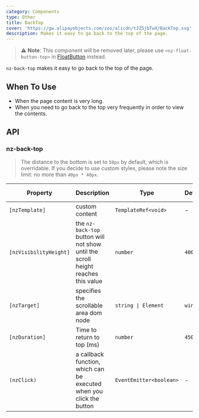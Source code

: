 ```yaml
---
category: Components
type: Other
title: BackTop
cover: 'https://gw.alipayobjects.com/zos/alicdn/tJZ5jbTwX/BackTop.svg'
description: Makes it easy to go back to the top of the page.
---
```


> ⚠️ **Note**: This component will be removed later, please use `<nz-float-button-top>` in [FloatButton](/components/float-button/en) instead.

`nz-back-top` makes it easy to go back to the top of the page.

## When To Use

- When the page content is very long.
- When you need to go back to the top very frequently in order to view the contents.


## API

### nz-back-top

> The distance to the bottom is set to `50px` by default, which is overridable.
> If you decide to use custom styles, please note the size limit: no more than `40px * 40px`.

| Property               | Description                                                                       | Type                    | Default  | Global Config |
| ---------------------- | --------------------------------------------------------------------------------- | ----------------------- | -------- | ------------- |
| `[nzTemplate]`         | custom content                                                                    | `TemplateRef<void>`     | -        |
| `[nzVisibilityHeight]` | the `nz-back-top` button will not show until the scroll height reaches this value | `number`                | `400`    | ✅             |
| `[nzTarget]`           | specifies the scrollable area dom node                                            | `string \| Element`     | `window` |
| `[nzDuration]`         | Time to return to top (ms)                                                        | `number`                | `450`    |
| `(nzClick)`            | a callback function, which can be executed when you click the button              | `EventEmitter<boolean>` | -        |
